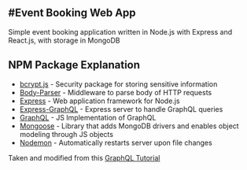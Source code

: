 #Event Booking Web App
---

Simple event booking application written in Node.js with Express and React.js, with storage in MongoDB

## NPM Package Explanation
- [bcrypt.js](https://www.npmjs.com/package/bcryptjs) - Security package for storing sensitive information
- [Body-Parser](https://www.npmjs.com/package/body-parser) - Middleware to parse body of HTTP requests
- [Express](https://www.npmjs.com/package/express) - Web application framework for Node.js
- [Express-GraphQL](https://www.npmjs.com/package/express-graphql) - Express server to handle GraphQL queries
- [GraphQL](https://www.npmjs.com/package/graphql) - JS Implementation of GraphQL
- [Mongoose](https://www.npmjs.com/package/mongoose) - Library that adds MongoDB drivers and enables object modeling through JS objects
- [Nodemon](https://www.npmjs.com/package/nodemon) - Automatically restarts server upon file changes

Taken and modified from this [GraphQL Tutorial](https://www.youtube.com/watch?v=7giZGFDGnkc&list=PL55RiY5tL51rG1x02Yyj93iypUuHYXcB_&index=1)